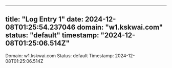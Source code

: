 
---
title: "Log Entry 1"
date: 2024-12-08T01:25:54.237046
domain: "w1.kskwai.com"
status: "default"
timestamp: "2024-12-08T01:25:06.514Z"
---

Domain: w1.kskwai.com
Status: default
Timestamp: 2024-12-08T01:25:06.514Z
